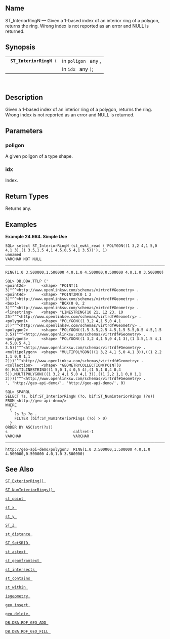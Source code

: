 <div>

<div>

</div>

<div>

## Name

ST_InteriorRingN — Given a 1-based index of an interior ring of a
polygon, returns the ring. Wrong index is not reported as an error and
NULL is returned.

</div>

<div>

## Synopsis

<div>

|                               |                     |
|-------------------------------|---------------------|
| ` `**`ST_InteriorRingN`**` (` | in `poligon ` any , |
|                               | in `idx ` any `)`;  |

<div>

 

</div>

</div>

</div>

<div>

## Description

Given a 1-based index of an interior ring of a polygon, returns the
ring. Wrong index is not reported as an error and NULL is returned.

</div>

<div>

## Parameters

<div>

### poligon

A given poligon of a type shape.

</div>

<div>

### idx

Index.

</div>

</div>

<div>

## Return Types

Returns any.

</div>

<div>

## Examples

<div>

**Example 24.664. Simple Use**

<div>

``` screen
SQL> select ST_InteriorRingN (st_ewkt_read ('POLYGON((1 3,2 4,1 5,0 4,1 3),(1 3.5,1.5 4,1 4.5,0.5 4,1 3.5))'), 1)
unnamed
VARCHAR NOT NULL
_______________________________________________________________________________

RING(1.0 3.500000,1.500000 4.0,1.0 4.500000,0.500000 4.0,1.0 3.500000)

SQL> DB.DBA.TTLP ('
<point2d>       <shape> "POINT(1 3)"^^<http://www.openlinksw.com/schemas/virtrdf#Geometry> .
<point4d>       <shape> "POINTZM(0 1 2 3)"^^<http://www.openlinksw.com/schemas/virtrdf#Geometry> .
<box1>          <shape> "BOX(0 0, 2 3)"^^<http://www.openlinksw.com/schemas/virtrdf#Geometry> .
<linestring>    <shape> "LINESTRING(10 21, 12 23, 10 25)"^^<http://www.openlinksw.com/schemas/virtrdf#Geometry> .
<polygon1>      <shape> "POLYGON((1 3,2 4,1 5,0 4,1 3))"^^<http://www.openlinksw.com/schemas/virtrdf#Geometry> .
<polygon2>      <shape> "POLYGON((1.5 3.5,2.5 4.5,1.5 5.5,0.5 4.5,1.5 3.5))"^^<http://www.openlinksw.com/schemas/virtrdf#Geometry> .
<polygon3>      <shape> "POLYGON((1 3,2 4,1 5,0 4,1 3),(1 3.5,1.5 4,1 4.5,0.5 4,1 3.5))"^^<http://www.openlinksw.com/schemas/virtrdf#Geometry> .
<multipolygon>  <shape> "MULTIPOLYGON(((1 3,2 4,1 5,0 4,1 3)),((1 2,2 1,1 0,0 1,1 2)))"^^<http://www.openlinksw.com/schemas/virtrdf#Geometry> .
<collection>    <shape> "GEOMETRYCOLLECTION(POINT(0 0),MULTILINESTRING((1 5,0 1,4 0,5 4),(1 5,1 0,4 0,4 5)),MULTIPOLYGON(((1 3,2 4,1 5,0 4,1 3)),((1 2,2 1,1 0,0 1,1 2))))"^^<http://www.openlinksw.com/schemas/virtrdf#Geometry> .
', 'http://geo-api-demo/', 'http://geo-api-demo/', 0)

SQL> SPARQL
SELECT ?s, bif:ST_InteriorRingN (?o, bif:ST_NuminteriorRings (?o))
FROM <http://geo-api-demo/>
WHERE
  {
    ?s ?p ?o .
    FILTER (bif:ST_NumInteriorRings (?o) > 0)
  }
ORDER BY ASC(str(?s))
s                             callret-1
VARCHAR                       VARCHAR
_______________________________________________________________________________

http://geo-api-demo/polygon3  RING(1.0 3.500000,1.500000 4.0,1.0 4.500000,0.500000 4.0,1.0 3.500000)
```

</div>

</div>

  

</div>

<div>

## See Also

<a href="fn_st_exteriorring.html" class="link"
title="ST_ExteriorRing"><code
class="function">ST_ExteriorRing() </code></a>

<a href="fn_st_numinteriorrings.html" class="link"
title="ST_NumInteriorRings"><code
class="function">ST_NumInteriorRings() </code></a>

<a href="fn_st_point.html" class="link" title="st_point"><code
class="function">st_point </code></a>

<a href="fn_st_x.html" class="link" title="st_x"><code
class="function">st_x </code></a>

<a href="fn_st_y.html" class="link" title="st_y"><code
class="function">st_y </code></a>

<a href="fn_st_z.html" class="link" title="ST_Z"><code
class="function">ST_Z </code></a>

<a href="fn_st_distance.html" class="link" title="st_distance"><code
class="function">st_distance </code></a>

<a href="fn_st_setsrid.html" class="link" title="ST_SetSRID"><code
class="function">ST_SetSRID </code></a>

<a href="fn_st_astext.html" class="link" title="st_astext"><code
class="function">st_astext </code></a>

<a href="fn_st_geomfromtext.html" class="link"
title="st_geomfromtext"><code
class="function">st_geomfromtext </code></a>

<a href="fn_st_intersects.html" class="link" title="st_intersects"><code
class="function">st_intersects </code></a>

<a href="fn_st_contains.html" class="link" title="st_contains"><code
class="function">st_contains </code></a>

<a href="fn_st_within.html" class="link" title="st_within"><code
class="function">st_within </code></a>

<a href="fn_isgeometry.html" class="link" title="isgeometry"><code
class="function">isgeometry </code></a>

<a href="fn_geo_insert.html" class="link" title="geo_insert"><code
class="function">geo_insert </code></a>

<a href="fn_geo_delete.html" class="link" title="geo_delete"><code
class="function">geo_delete </code></a>

<a href="fn_rdf_geo_add.html" class="link"
title="DB.DBA.RDF_GEO_ADD"><code
class="function">DB.DBA.RDF_GEO_ADD </code></a>

<a href="fn_rdf_geo_fill.html" class="link"
title="DB.DBA.RDF_GEO_FILL"><code
class="function">DB.DBA.RDF_GEO_FILL </code></a>

</div>

</div>
